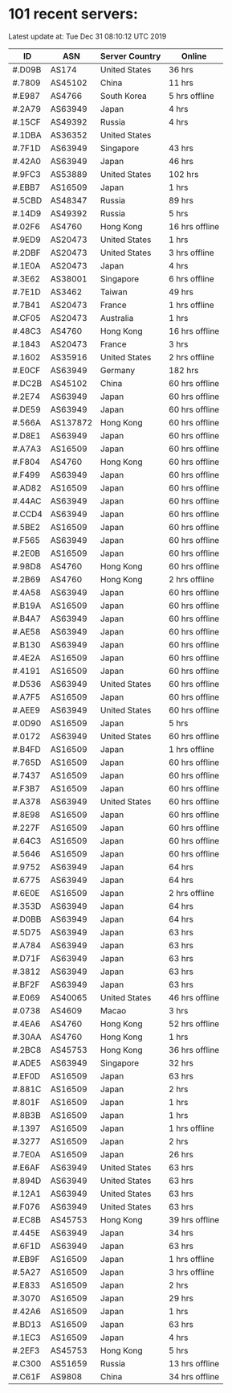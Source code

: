 # 101 recent servers:

Latest update at: Tue Dec 31 08:10:12 UTC 2019

| ID | ASN | Server Country | Online |
| -- | --- | -------------- | ------ |
| #.D09B | AS174 | United States | 36 hrs |
| #.7809 | AS45102 | China | 11 hrs |
| #.E987 | AS4766 | South Korea | 5 hrs offline |
| #.2A79 | AS63949 | Japan | 4 hrs |
| #.15CF | AS49392 | Russia | 4 hrs |
| #.1DBA | AS36352 | United States | |
| #.7F1D | AS63949 | Singapore | 43 hrs |
| #.42A0 | AS63949 | Japan | 46 hrs |
| #.9FC3 | AS53889 | United States | 102 hrs |
| #.EBB7 | AS16509 | Japan | 1 hrs |
| #.5CBD | AS48347 | Russia | 89 hrs |
| #.14D9 | AS49392 | Russia | 5 hrs |
| #.02F6 | AS4760 | Hong Kong | 16 hrs offline |
| #.9ED9 | AS20473 | United States | 1 hrs |
| #.2DBF | AS20473 | United States | 3 hrs offline |
| #.1E0A | AS20473 | Japan | 4 hrs |
| #.3E62 | AS38001 | Singapore | 6 hrs offline |
| #.7E1D | AS3462 | Taiwan | 49 hrs |
| #.7B41 | AS20473 | France | 1 hrs offline |
| #.CF05 | AS20473 | Australia | 1 hrs |
| #.48C3 | AS4760 | Hong Kong | 16 hrs offline |
| #.1843 | AS20473 | France | 3 hrs |
| #.1602 | AS35916 | United States | 2 hrs offline |
| #.E0CF | AS63949 | Germany | 182 hrs |
| #.DC2B | AS45102 | China | 60 hrs offline |
| #.2E74 | AS63949 | Japan | 60 hrs offline |
| #.DE59 | AS63949 | Japan | 60 hrs offline |
| #.566A | AS137872 | Hong Kong | 60 hrs offline |
| #.D8E1 | AS63949 | Japan | 60 hrs offline |
| #.A7A3 | AS16509 | Japan | 60 hrs offline |
| #.F804 | AS4760 | Hong Kong | 60 hrs offline |
| #.F499 | AS63949 | Japan | 60 hrs offline |
| #.AD82 | AS16509 | Japan | 60 hrs offline |
| #.44AC | AS63949 | Japan | 60 hrs offline |
| #.CCD4 | AS63949 | Japan | 60 hrs offline |
| #.5BE2 | AS16509 | Japan | 60 hrs offline |
| #.F565 | AS63949 | Japan | 60 hrs offline |
| #.2E0B | AS16509 | Japan | 60 hrs offline |
| #.98D8 | AS4760 | Hong Kong | 60 hrs offline |
| #.2B69 | AS4760 | Hong Kong | 2 hrs offline |
| #.4A58 | AS63949 | Japan | 60 hrs offline |
| #.B19A | AS16509 | Japan | 60 hrs offline |
| #.B4A7 | AS63949 | Japan | 60 hrs offline |
| #.AE58 | AS63949 | Japan | 60 hrs offline |
| #.B130 | AS63949 | Japan | 60 hrs offline |
| #.4E2A | AS16509 | Japan | 60 hrs offline |
| #.4191 | AS16509 | Japan | 60 hrs offline |
| #.D536 | AS63949 | United States | 60 hrs offline |
| #.A7F5 | AS16509 | Japan | 60 hrs offline |
| #.AEE9 | AS63949 | United States | 60 hrs offline |
| #.0D90 | AS16509 | Japan | 5 hrs |
| #.0172 | AS63949 | United States | 60 hrs offline |
| #.B4FD | AS16509 | Japan | 1 hrs offline |
| #.765D | AS16509 | Japan | 60 hrs offline |
| #.7437 | AS16509 | Japan | 60 hrs offline |
| #.F3B7 | AS16509 | Japan | 60 hrs offline |
| #.A378 | AS63949 | United States | 60 hrs offline |
| #.8E98 | AS16509 | Japan | 60 hrs offline |
| #.227F | AS16509 | Japan | 60 hrs offline |
| #.64C3 | AS16509 | Japan | 60 hrs offline |
| #.5646 | AS16509 | Japan | 60 hrs offline |
| #.9752 | AS63949 | Japan | 64 hrs |
| #.6775 | AS63949 | Japan | 64 hrs |
| #.6E0E | AS16509 | Japan | 2 hrs offline |
| #.353D | AS63949 | Japan | 64 hrs |
| #.D0BB | AS63949 | Japan | 64 hrs |
| #.5D75 | AS63949 | Japan | 63 hrs |
| #.A784 | AS63949 | Japan | 63 hrs |
| #.D71F | AS63949 | Japan | 63 hrs |
| #.3812 | AS63949 | Japan | 63 hrs |
| #.BF2F | AS63949 | Japan | 63 hrs |
| #.E069 | AS40065 | United States | 46 hrs offline |
| #.0738 | AS4609 | Macao | 3 hrs |
| #.4EA6 | AS4760 | Hong Kong | 52 hrs offline |
| #.30AA | AS4760 | Hong Kong | 1 hrs |
| #.2BC8 | AS45753 | Hong Kong | 36 hrs offline |
| #.ADE5 | AS63949 | Singapore | 32 hrs |
| #.EF0D | AS16509 | Japan | 63 hrs |
| #.881C | AS16509 | Japan | 2 hrs |
| #.801F | AS16509 | Japan | 1 hrs |
| #.8B3B | AS16509 | Japan | 1 hrs |
| #.1397 | AS16509 | Japan | 1 hrs offline |
| #.3277 | AS16509 | Japan | 2 hrs |
| #.7E0A | AS16509 | Japan | 26 hrs |
| #.E6AF | AS63949 | United States | 63 hrs |
| #.894D | AS63949 | United States | 63 hrs |
| #.12A1 | AS63949 | United States | 63 hrs |
| #.F076 | AS63949 | United States | 63 hrs |
| #.EC8B | AS45753 | Hong Kong | 39 hrs offline |
| #.445E | AS63949 | Japan | 34 hrs |
| #.6F1D | AS63949 | Japan | 63 hrs |
| #.EB9F | AS16509 | Japan | 1 hrs offline |
| #.5A27 | AS16509 | Japan | 3 hrs offline |
| #.E833 | AS16509 | Japan | 2 hrs |
| #.3070 | AS16509 | Japan | 29 hrs |
| #.42A6 | AS16509 | Japan | 1 hrs |
| #.BD13 | AS16509 | Japan | 63 hrs |
| #.1EC3 | AS16509 | Japan | 4 hrs |
| #.2EF3 | AS45753 | Hong Kong | 5 hrs |
| #.C300 | AS51659 | Russia | 13 hrs offline |
| #.C61F | AS9808 | China | 34 hrs offline |

